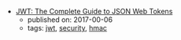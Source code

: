 * [JWT: The  Complete Guide to JSON Web Tokens](https://blog.angular-university.io/angular-jwt/)
    * published on: 2017-00-06
    * tags: [jwt](../tags/jwt.md), [security](../tags/security.md), [hmac](../tags/hmac.md)
